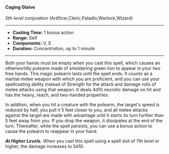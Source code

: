 #### Caging Glaive
*5th-level conjuration* (Artificer,Cleric,Paladin,Warlock,Wizard)
___
- **Casting Time:** 1 bonus action
- **Range:** Self
- **Components:** V, S
- **Duration:** Concentration, up to 1 minute
---
Both your hands must be empty when you cast this spell, which causes an otherworldly polearm made of smoldering green iron to appear in your two free hands. This magic polearm lasts until the spell ends. It counts as a martial melee weapon with which you are proficient, and you can use your spellcasting ability instead of Strength for the attack and damage rolls of melee attacks using that weapon. It deals 4d10 necrotic damage on hit and has the heavy, reach, and two-handed properties.

In addition, when you hit a creature with the polearm, the target's speed is reduced by half, you pull it 5 feet closer to you, and all melee attacks against the target are made with advantage until it starts its turn further than 5 feet away from you. If you drop the weapon, it dissipates at the end of the turn. Thereafter, while the spell persists, you can use a bonus action to cause the polearm to reappear in your hand.

***At Higher Levels.***  When you cast this spell using a spell slot of 7th level or higher, the damage increases to 5d10.

